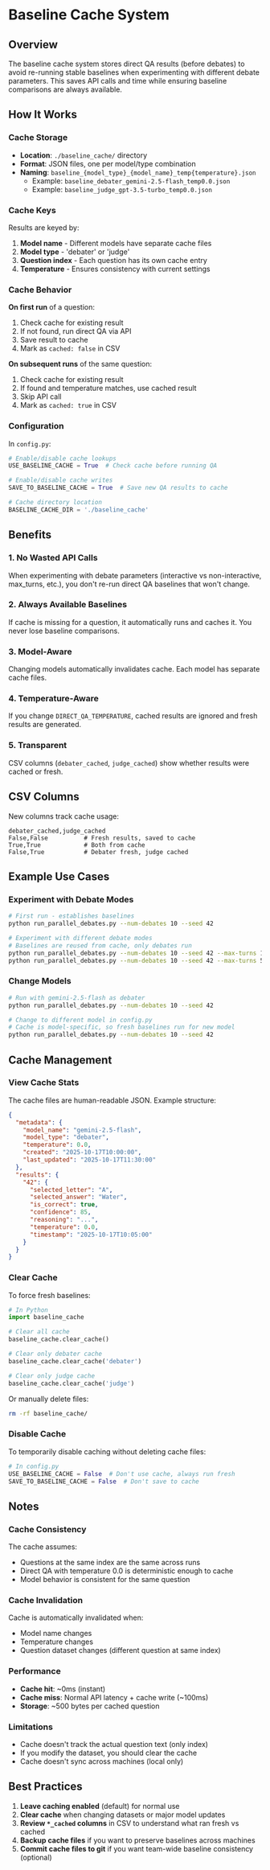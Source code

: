 # Baseline Cache System

## Overview

The baseline cache system stores direct QA results (before debates) to avoid re-running stable baselines when experimenting with different debate parameters. This saves API calls and time while ensuring baseline comparisons are always available.

## How It Works

### Cache Storage

- **Location**: `./baseline_cache/` directory
- **Format**: JSON files, one per model/type combination
- **Naming**: `baseline_{model_type}_{model_name}_temp{temperature}.json`
  - Example: `baseline_debater_gemini-2.5-flash_temp0.0.json`
  - Example: `baseline_judge_gpt-3.5-turbo_temp0.0.json`

### Cache Keys

Results are keyed by:
1. **Model name** - Different models have separate cache files
2. **Model type** - 'debater' or 'judge'
3. **Question index** - Each question has its own cache entry
4. **Temperature** - Ensures consistency with current settings

### Cache Behavior

**On first run** of a question:
1. Check cache for existing result
2. If not found, run direct QA via API
3. Save result to cache
4. Mark as `cached: false` in CSV

**On subsequent runs** of the same question:
1. Check cache for existing result
2. If found and temperature matches, use cached result
3. Skip API call
4. Mark as `cached: true` in CSV

### Configuration

In `config.py`:

```python
# Enable/disable cache lookups
USE_BASELINE_CACHE = True  # Check cache before running QA

# Enable/disable cache writes
SAVE_TO_BASELINE_CACHE = True  # Save new QA results to cache

# Cache directory location
BASELINE_CACHE_DIR = './baseline_cache'
```

## Benefits

### 1. **No Wasted API Calls**
When experimenting with debate parameters (interactive vs non-interactive, max_turns, etc.), you don't re-run direct QA baselines that won't change.

### 2. **Always Available Baselines**
If cache is missing for a question, it automatically runs and caches it. You never lose baseline comparisons.

### 3. **Model-Aware**
Changing models automatically invalidates cache. Each model has separate cache files.

### 4. **Temperature-Aware**
If you change `DIRECT_QA_TEMPERATURE`, cached results are ignored and fresh results are generated.

### 5. **Transparent**
CSV columns (`debater_cached`, `judge_cached`) show whether results were cached or fresh.

## CSV Columns

New columns track cache usage:

```csv
debater_cached,judge_cached
False,False          # Fresh results, saved to cache
True,True            # Both from cache
False,True           # Debater fresh, judge cached
```

## Example Use Cases

### Experiment with Debate Modes
```bash
# First run - establishes baselines
python run_parallel_debates.py --num-debates 10 --seed 42

# Experiment with different debate modes
# Baselines are reused from cache, only debates run
python run_parallel_debates.py --num-debates 10 --seed 42 --max-turns 10
python run_parallel_debates.py --num-debates 10 --seed 42 --max-turns 5
```

### Change Models
```bash
# Run with gemini-2.5-flash as debater
python run_parallel_debates.py --num-debates 10 --seed 42

# Change to different model in config.py
# Cache is model-specific, so fresh baselines run for new model
python run_parallel_debates.py --num-debates 10 --seed 42
```

## Cache Management

### View Cache Stats

The cache files are human-readable JSON. Example structure:

```json
{
  "metadata": {
    "model_name": "gemini-2.5-flash",
    "model_type": "debater",
    "temperature": 0.0,
    "created": "2025-10-17T10:00:00",
    "last_updated": "2025-10-17T11:30:00"
  },
  "results": {
    "42": {
      "selected_letter": "A",
      "selected_answer": "Water",
      "is_correct": true,
      "confidence": 85,
      "reasoning": "...",
      "temperature": 0.0,
      "timestamp": "2025-10-17T10:05:00"
    }
  }
}
```

### Clear Cache

To force fresh baselines:

```python
# In Python
import baseline_cache

# Clear all cache
baseline_cache.clear_cache()

# Clear only debater cache
baseline_cache.clear_cache('debater')

# Clear only judge cache
baseline_cache.clear_cache('judge')
```

Or manually delete files:
```bash
rm -rf baseline_cache/
```

### Disable Cache

To temporarily disable caching without deleting cache files:

```python
# In config.py
USE_BASELINE_CACHE = False  # Don't use cache, always run fresh
SAVE_TO_BASELINE_CACHE = False  # Don't save to cache
```

## Notes

### Cache Consistency

The cache assumes:
- Questions at the same index are the same across runs
- Direct QA with temperature 0.0 is deterministic enough to cache
- Model behavior is consistent for the same question

### Cache Invalidation

Cache is automatically invalidated when:
- Model name changes
- Temperature changes
- Question dataset changes (different question at same index)

### Performance

- **Cache hit**: ~0ms (instant)
- **Cache miss**: Normal API latency + cache write (~100ms)
- **Storage**: ~500 bytes per cached question

### Limitations

- Cache doesn't track the actual question text (only index)
- If you modify the dataset, you should clear the cache
- Cache doesn't sync across machines (local only)

## Best Practices

1. **Leave caching enabled** (default) for normal use
2. **Clear cache** when changing datasets or major model updates
3. **Review `*_cached` columns** in CSV to understand what ran fresh vs cached
4. **Backup cache files** if you want to preserve baselines across machines
5. **Commit cache files to git** if you want team-wide baseline consistency (optional)

